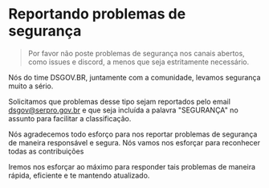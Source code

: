 # Reportando problemas de segurança

> Por favor não poste problemas de segurança nos canais abertos, como issues e discord, a menos que seja estritamente necessário.

Nós do time DSGOV.BR, juntamente com a comunidade, levamos segurança muito a sério.

Solicitamos que problemas desse tipo sejam reportados pelo email <dsgov@serpro.gov.br> e que seja incluída a palavra "SEGURANÇA" no assunto para facilitar a classificação.

Nós agradecemos todo esforço para nos reportar problemas de segurança de maneira responsável e segura. Nós vamos nos esforçar para reconhecer todas as contribuições

Iremos nos esforçar ao máximo para responder tais problemas de maneira rápida, eficiente e te mantendo atualizado.
